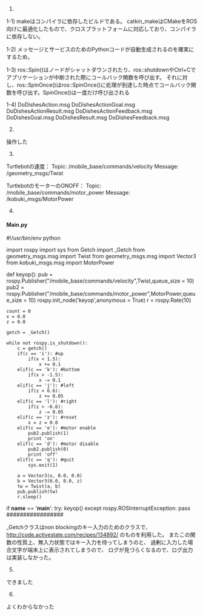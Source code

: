 1.
1-1)
makeはコンパイラに依存したビルドである。
catkin_makeはCMakeをROS向けに最適化したもので、クロスプラットフォームに対応しており、コンパイラに依存しない。

1-2)
メッセージとサービスのためのPythonコードが自動生成されるのを確実にするため。

1-3)
ros::Spin()はノードがシャットダウンされたり、ros::shutdownやCtrl+Cでアプリケーションが中断された際にコールバック関数を呼び出す。
それに対し、ros::SpinOnce()はros::SpinOnce()に処理が到達した時点でコールバック関数を呼び出す。SpinOnce()は一度だけ呼び出される

1-4)
DoDishesAction.msg
DoDishesActionGoal.msg
DoDishesActionResult.msg
DoDishesActionFeedback.msg
DoDishesGoal.msg
DoDishesResult.msg
DoDishesFeedback.msg

2.
操作した

3.
Turtlebotの速度：
Topic: /mobile_base/commands/velocity
Message: /geometry_msgs/Twist

TurtlebotのモーターのONOFF：
Topic: /mobile_base/commands/motor_power
Message: /kobuki_msgs/MotorPower

4.

#### Main.py ####
#!/usr/bin/env python

import rospy
import sys
from Getch import _Getch
from geometry_msgs.msg import Twist
from geometry_msgs.msg import Vector3
from kobuki_msgs.msg import MotorPower

def keyop():
    pub = rospy.Publisher("/mobile_base/commands/velocity",Twist,queue_size = 10)
    pub2 = rospy.Publisher("/mobile_base/commands/motor_power",MotorPower,queue_size = 10)
    rospy.init_node('keyop',anonymous = True)
    r = rospy.Rate(10)

    count = 0
    x = 0.0
    z = 0.0

    getch = _Getch()

    while not rospy.is_shutdown():
        c = getch()
        if(c == 'i'): #up
            if(x < 1.5):
                x += 0.1
        elif(c == 'k'): #bottom
            if(x > -1.5):
                x -= 0.1
        elif(c == 'j'): #left
            if(z < 6.6):
                z += 0.05
        elif(c == 'l'): #right
            if(z > -6.6):
                z -= 0.05
        elif(c == 'z'): #reset
            x = z = 0.0
        elif(c == 'e'): #motor enable
            pub2.publish(1)
            print 'on'
        elif(c == 'd'): #motor disable
            pub2.publish(0)
            print 'off'
        elif(c == 'q'): #quit
            sys.exit(1)

        a = Vector3(x, 0.0, 0.0)
        b = Vector3(0.0, 0.0, z)
        tw = Twist(a, b)
        pub.publish(tw)
        r.sleep()  


if __name__ == '__main__':
    try:
        keyop()
    except rospy.ROSInterruptException: pass
#################

_Getchクラスはnon blockingのキー入力のためのクラスで、
http://code.activestate.com/recipes/134892/
のものを利用した。
またこの関数の性質上、無入力状態ではキー入力を待ってしまうのと、
過剰に入力した場合文字が端末上に表示されてしまうので、
ログが見づらくなるので、ログ出力は実装しなかった。

5.
できました

6.
よくわからなかった